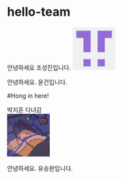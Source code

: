 # hello-team

안녕하세요 조성진입니다. 
<img src ="./Image/Profile_Jocastle.png" width ="100" height="100">

안녕하세요. 윤건입니다.

#Hong in here!


박지훈 다녀감  
<img src="./Image/Profile_Jihoon.png" width = "100" height = "100">

안녕하세요. 유승완입니다.
